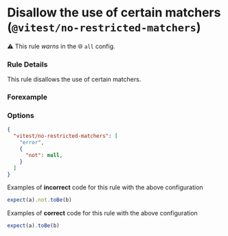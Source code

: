 # Disallow the use of certain matchers (`@vitest/no-restricted-matchers`)

⚠️ This rule _warns_ in the 🌐 `all` config.

<!-- end auto-generated rule header -->

### Rule Details

This rule disallows the use of certain matchers.


### Forexample


### Options

```json
{
  "vitest/no-restricted-matchers": [
	"error",
	{
	  "not": null,
	}
  ]
}
```

Examples of **incorrect** code for this rule with the above configuration

```js
expect(a).not.toBe(b)
```

Examples of **correct** code for this rule with the above configuration

```js
expect(a).toBe(b)
```